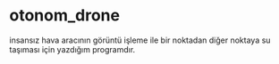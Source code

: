 # otonom_drone
 insansız hava aracının görüntü işleme ile bir noktadan diğer noktaya su taşıması için yazdığım programdır.
